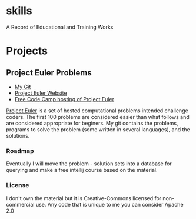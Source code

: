 # skills
A Record of Educational and Training Works

# Projects

## Project Euler Problems
+ [My Git]()
+ [Project Euler Website](https://projecteuler.net/about)
+ [Free Code Camp hosting of Project Euler](https://www.freecodecamp.org/learn/coding-interview-prep/project-euler/)

[Project Euler](https://projecteuler.net/about) is a set of hosted computational problems intended challenge coders. The first 100 problems are considered easier than what follows and are considered appropriate for beginers. My git contains the problems, programs to solve the problem (some written in several languages), and the solutions.

### Roadmap
Eventually I will move the problem - solution sets into a database for querying and make a free intellij course based on the material.

### License
I don't own the material but it is Creative-Commons licensed for non-commercial use. Any code that is unique to me you can consider Apache 2.0
